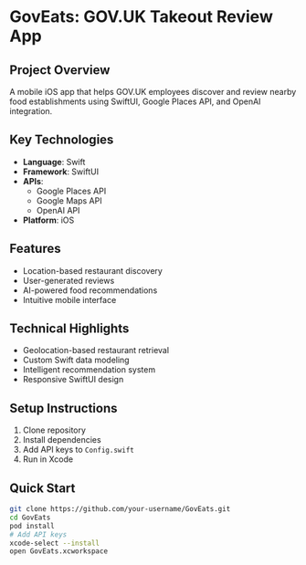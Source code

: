# GovEats: GOV.UK Takeout Review App

## Project Overview
A mobile iOS app that helps GOV.UK employees discover and review nearby food establishments using SwiftUI, Google Places API, and OpenAI integration.

## Key Technologies
- **Language**: Swift
- **Framework**: SwiftUI
- **APIs**: 
  - Google Places API
  - Google Maps API
  - OpenAI API
- **Platform**: iOS

## Features
- Location-based restaurant discovery
- User-generated reviews
- AI-powered food recommendations
- Intuitive mobile interface

## Technical Highlights
- Geolocation-based restaurant retrieval
- Custom Swift data modeling
- Intelligent recommendation system
- Responsive SwiftUI design

## Setup Instructions
1. Clone repository
2. Install dependencies
3. Add API keys to `Config.swift`
4. Run in Xcode

## Quick Start
```bash
git clone https://github.com/your-username/GovEats.git
cd GovEats
pod install
# Add API keys
xcode-select --install
open GovEats.xcworkspace
```

